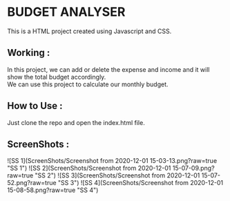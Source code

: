 # BUDGET ANALYSER

This is a HTML project created using Javascript and CSS.

## Working :
In this project, we can add or delete the expense and income and it will show the total budget accordingly.  
We can use this project to calculate our monthly budget.

## How to Use :
Just clone the repo and open the index.html file.

## ScreenShots : 
![SS 1](ScreenShots/Screenshot from 2020-12-01 15-03-13.png?raw=true "SS 1")
![SS 2](ScreenShots/Screenshot from 2020-12-01 15-07-09.png?raw=true "SS 2")
![SS 3](ScreenShots/Screenshot from 2020-12-01 15-07-52.png?raw=true "SS 3")
![SS 4](ScreenShots/Screenshot from 2020-12-01 15-08-58.png?raw=true "SS 4")

